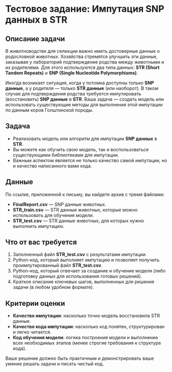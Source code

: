 # Тестовое задание: Импутация SNP данных в STR

## Описание задачи

В животноводстве для селекции важно иметь достоверные данные о родословной животных. Хозяйства стремятся улучшить эти данные, заказывая у лабораторий подтверждение родства между животными и их родителями. Для этого используются два типа данных: **STR (Short Tandem Repeats)** и **SNP (Single Nucleotide Polymorphisms)**.

Иногда возникает ситуация, когда у потомка доступны только **SNP данные**, а у родителя — только **STR данные** (или наоборот). В таком случае для подтверждения родства требуется импутировать (восстановить) **SNP данные** в **STR**. Ваша задача — создать модель или использовать существующие методы для выполнения этой импутации по данным коров Голштинской породы.

## Задача

- Реализовать модель или алгоритм для импутации **SNP данных** в **STR**.
- Вы можете как обучить свою модель, так и воспользоваться существующими библиотеками для импутации.
- Важным аспектом является не только качество самой импутации, но и качество написанного вами кода.

## Данные

По ссылке, приложенной к письму, вы найдете архив с тремя файлами:

- **FinalReport.csv** — SNP данные животных.
- **STR_train.csv** — STR данные животных, которые можно использовать для обучения модели.
- **STR_test.csv** — STR данные животных, для которых нужно выполнить импутацию.

## Что от вас требуется

1. Заполненный файл **STR_test.csv** с результатами импутации.
2. Python-код, который выполняет импутацию и позволяет получить проимпутированный файл **STR_test.csv**.
3. Python-код, который отвечает за создание и обучение модели (либо подготовку данных для использования готовых решений).
4. Краткое описание ключевых шагов, выполненных для решения задачи (в любом удобном формате).

## Критерии оценки

- **Качество импутации**: насколько точно модель восстановила STR данные.
- **Качество кода импутации**: насколько код понятен, структурирован и легко читается.
- **Код обучения модели**: логика построения модели и выполнение всех необходимых этапов (менее строгие требования к структуре кода).

Ваше решение должно быть практичным и демонстрировать ваше умение решать задачи и писать чистый код.